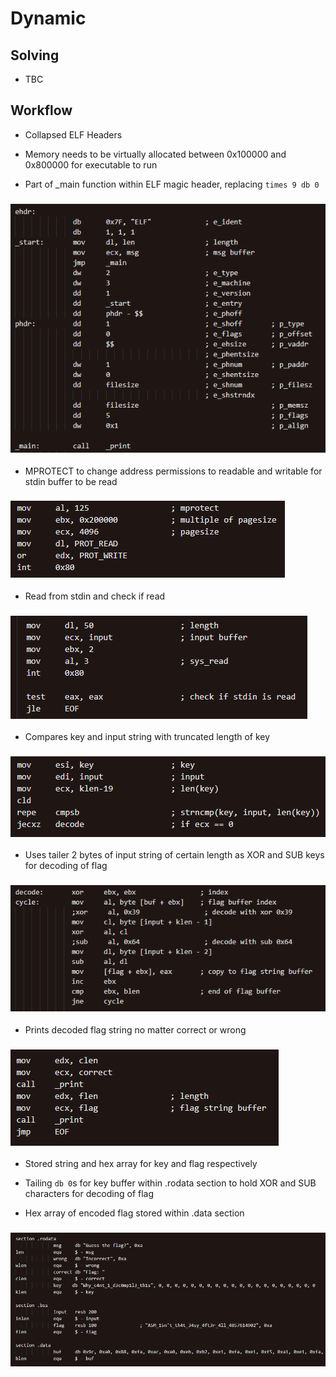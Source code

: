 # Dynamic

## Solving

- TBC

## Workflow

- Collapsed ELF Headers

- Memory needs to be virtually allocated between 0x100000 and 0x800000 for executable to run

- Part of _main function within ELF magic header, replacing `times 9 db 0`

### ![Collapsed Header](img/1.png)

- MPROTECT to change address permissions to readable and writable for stdin buffer to be read

### ![MPROTECT](img/2.png)

- Read from stdin and check if read

### ![Read STDIN](img/3.png)

- Compares key and input string with truncated length of key

### ![Strncmp](img/4.png)

- Uses tailer 2 bytes of input string of certain length as XOR and SUB keys for decoding of flag

### ![Decode Flag](img/5.png)

- Prints decoded flag string no matter correct or wrong

### ![Prints "Flag"](img/6.png)

- Stored string and hex array for key and flag respectively

- Tailing `db 0`s for key buffer within .rodata section to hold XOR and SUB characters for decoding of flag

- Hex array of encoded flag stored within .data section

### ![Stored Strings](img/7.png)
